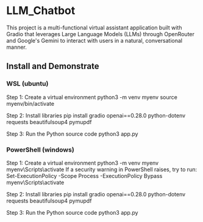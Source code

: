 # LLM_Chatbot
This project is a multi-functional virtual assistant application built with Gradio that leverages Large Language Models (LLMs) through OpenRouter and Google's Gemini to interact with users in a natural, conversational manner.

## Install and Demonstrate
### WSL (ubuntu)
Step 1: Create a virtual environment 
python3 -m venv myenv
source myenv/bin/activate

Step 2: Install libraries
pip install gradio openai==0.28.0 python-dotenv requests beautifulsoup4 pymupdf

Step 3: Run the Python source code
python3 app.py

### PowerShell (windows)
Step 1: Create a virtual environment 
python3 -m venv myenv
myenv\Scripts\activate
If a security warning in PowerShell raises, try to run:
Set-ExecutionPolicy -Scope Process -ExecutionPolicy Bypass
myenv\Scripts\activate

Step 2: Install libraries
pip install gradio openai==0.28.0 python-dotenv requests beautifulsoup4 pymupdf

Step 3: Run the Python source code
python3 app.py



